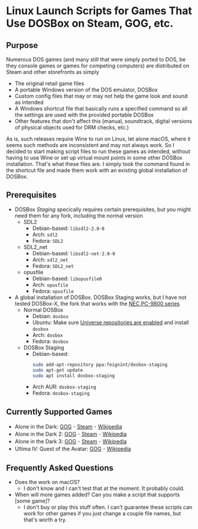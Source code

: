 # Linux Launch Scripts for Games That Use DOSBox on Steam, GOG, etc.

## Purpose
Numerous DOS games (and many still that were simply ported to DOS, be they console games or games for competing computers) are distributed on Steam and other storefronts as simply
- The original retail game files
- A portable Windows version of the DOS emulator, DOSBox
- Custom config files that may or may not help the game look and sound as intended
- A Windows shortcut file that basically runs a specified command so all the settings are used with the provided portable DOSBox
- Other features that don't affect this (manual, soundtrack, digital versions of physical objects used for DRM checks, etc.)

As is, such releases require Wine to run on Linux, let alone macOS, where it seems such methods are inconsistent and may not always work. So I decided to start making script files to run these games as intended, without having to use Wine or set up virtual mount points in some other DOSBox installation. That's what these files are. I simply took the command found in the shortcut file and made them work with an existing global installation of DOSBox.

## Prerequisites
- DOSBox *Staging* specically requires certain prerequisites, but you might need them for any fork, including the normal version
    - SDL2
        - Debian-based: `libsdl2-2.0-0`
        - Arch: `sdl2`
        - Fedora: `SDL2`
    - SDL2_net
        - Debian-based: `libsdl2-net-2.0-0`
        - Arch: `sdl2_net`
        - Fedora: `SDL2_net`
    - opusfile
        - Debian-based: `libopusfile0`
        - Arch: `opusfile`
        - Fedora: `opusfile`
- A global installation of DOSBox. DOSBox Staging works, but I have not tested DOSBox-X, the fork that works with the [NEC PC-9800 series](https://en.wikipedia.org/wiki/PC-98)
    - Normal DOSBox
        - Debian: `dosbox`
        - Ubuntu: Make sure [Universe repositories are enabled](https://help.ubuntu.com/community/AddingRepositoriesHowto) and install `dosbox`
        - Arch: `dosbox`
        - Fedora: `dosbox`
    - DOSBox Staging
        - Debian-based:
            ```bash
            sudo add-apt-repository ppa:feignint/dosbox-staging
            sudo apt-get update
            sudo apt install dosbox-staging
            ```
        - Arch AUR: `dosbox-staging`
        - Fedora: `dosbox-staging`

## Currently Supported Games
- Alone in the Dark: [GOG](https://www.gog.com/en/game/alone_in_the_dark_the_trilogy_123) ･ [Steam](https://store.steampowered.com/app/548090/Alone_in_the_Dark_1/) ･ [Wikipedia](https://en.wikipedia.org/wiki/Alone_in_the_Dark_(1992_video_game))
- Alone in the Dark 2: [GOG](https://www.gog.com/en/game/alone_in_the_dark_the_trilogy_123) ･ [Steam](https://store.steampowered.com/app/548890/Alone_in_the_Dark_2/) ･ [Wikipedia](https://en.wikipedia.org/wiki/Alone_in_the_Dark_2_(video_game))
- Alone in the Dark 3: [GOG](https://www.gog.com/en/game/alone_in_the_dark_the_trilogy_123) ･ [Steam](https://store.steampowered.com/app/548900/Alone_in_the_Dark_3/) ･ [Wikipedia](https://en.wikipedia.org/wiki/Alone_in_the_Dark_3)
- Ultima IV: Quest of the Avatar:  [GOG](https://www.gog.com/en/game/ultima_4) ･ [Wikipedia](https://en.wikipedia.org/wiki/Ultima_IV:_Quest_of_the_Avatar)

## Frequently Asked Questions
- Does the work on macOS?
    - I don't know and I can't test that at the moment. It probably could.
- When will more games added? Can you make a script that supports [some game]?
    - I don't buy or play this stuff often. I can't guarantee these scripts can work for other games if you just change a couple file names, but that's worth a try.
